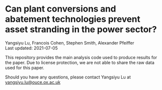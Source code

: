 # Can plant conversions and abatement technologies prevent asset stranding in the power sector?
Yangsiyu Lu, Francois Cohen, Stephen Smith, Alexander Pfeiffer  
Last updated: 2021-07-05

This repository provides the main analysis code used to produce results for the paper. Due to license protection, we are not able to share the raw data used for this paper.

Should you have any questions, please contact Yangsiyu Lu at yangsiyu.lu@ouce.ox.ac.uk

		
